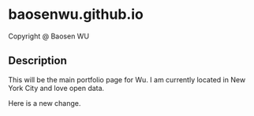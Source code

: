 # baosenwu.github.io

Copyright @ Baosen WU


## Description

This will be the main portfolio page for Wu. I am currently located in New York City and love open data.

Here is a new change.
